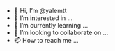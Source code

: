 - 👋 Hi, I’m @yalemtt
- 👀 I’m interested in ...
- 🌱 I’m currently learning ...
- 💞️ I’m looking to collaborate on ...
- 📫 How to reach me ...

<!---
yalemtt/yalemtt is a ✨ special ✨ repository because its `README.md` (this file) appears on your GitHub profile.
You can click the Preview link to take a look at your changes.
--->
